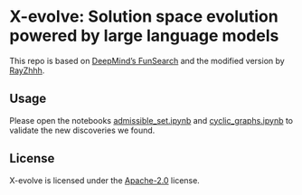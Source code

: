 # X-evolve: Solution space evolution powered by large language models

This repo is based on [DeepMind’s FunSearch](https://github.com/google-deepmind/funsearch) and the modified version by [RayZhhh](https://github.com/RayZhhh/funsearch).

## Usage

Please open the notebooks [admissible_set.ipynb](admissible_set.ipynb) and [cyclic_graphs.ipynb](cyclic_graphs.ipynb) to validate the new discoveries we found.

## License

X-evolve is licensed under the [Apache-2.0](LICENSE) license.
